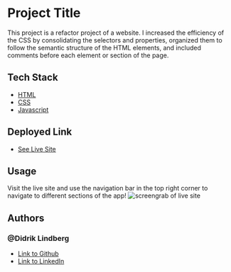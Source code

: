 # Project Title

This project is a refactor project of a website. I increased the efficiency of the CSS by consolidating the selectors and properties, organized them to follow the semantic structure of the HTML elements, and included comments before each element or section of the page.

<!-- ## Getting Started

These instructions will get you a copy of the project up and running on your local machine for development and testing purposes. See deployment for notes on how to deploy the project on a live system.

### Prerequisites

What things you need to install the software and how to install them.

```
Give examples 
```-->

<!-- ### Installing

A step by step series of examples that tell you how to get a development environment running.

Say what the step will be:

```
Give the example
```

And repeat

```
until finished
```

End with an example of getting some data out of the system or using it for a little demo. -->


## Tech Stack

* [HTML](https://developer.mozilla.org/en-US/docs/Web/HTML)
* [CSS](https://developer.mozilla.org/en-US/docs/Web/CSS)
* [Javascript](https://developer.mozilla.org/en-US/docs/Web/JavaScript)

## Deployed Link

* [See Live Site](https://didriklindberg.github.io/Website-Code-Refactor---Horeison/#search-engine-optimization)

## Usage
Visit the live site and use the navigation bar in the top right corner to navigate to different sections of the app!
![screengrab of live site](assets/images/Screenshot%202023-03-23%20063536.png)

## Authors

### @Didrik Lindberg

<!-- - [Link to Portfolio Site](#) -->
- [Link to Github](https://github.com/DidrikLindberg)
- [Link to LinkedIn](https://www.linkedin.com/in/didrik-lindberg-3b2955148/)

<!-- See also the list of [contributors](https://github.com/your/project/contributors) who participated in this project. -->

<!-- ## License

This project is licensed under the MIT License  -->

<!-- ## Acknowledgments

* Hat tip to anyone whose code, libraries, packages, or UI was used  / inspired from
* Inspiration
* etc -->
